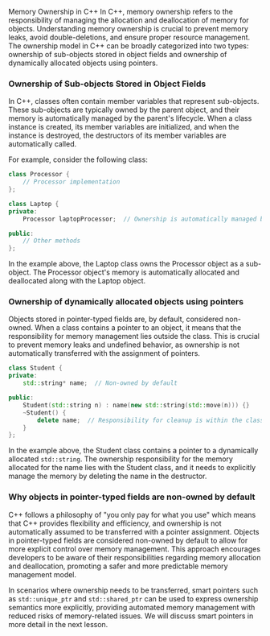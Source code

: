 Memory Ownership in C++
In C++, memory ownership refers to the responsibility of managing the allocation and deallocation of memory for objects. Understanding memory ownership is crucial to prevent memory leaks, avoid double-deletions, and ensure proper resource management. The ownership model in C++ can be broadly categorized into two types: ownership of sub-objects stored in object fields and ownership of dynamically allocated objects using pointers.

### Ownership of Sub-objects Stored in Object Fields

In C++, classes often contain member variables that represent sub-objects. These sub-objects are typically owned by the parent object, and their memory is automatically managed by the parent's lifecycle. When a class instance is created, its member variables are initialized, and when the instance is destroyed, the destructors of its member variables are automatically called.

For example, consider the following class:
```c++
class Processor {
    // Processor implementation
};

class Laptop {
private:
    Processor laptopProcessor;  // Ownership is automatically managed by Laptop

public:
    // Other methods
};
```

In the example above, the Laptop class owns the Processor object as a sub-object. The Processor object's memory is automatically allocated and deallocated along with the Laptop object.

### Ownership of dynamically allocated objects using pointers

Objects stored in pointer-typed fields are, by default, considered non-owned. When a class contains a pointer to an object, it means that the responsibility for memory management lies outside the class. This is crucial to prevent memory leaks and undefined behavior, as ownership is not automatically transferred with the assignment of pointers.

```c++
class Student {
private:
    std::string* name;  // Non-owned by default

public:
    Student(std::string n) : name(new std::string(std::move(n))) {}
    ~Student() {
        delete name;  // Responsibility for cleanup is within the class
    }
};

```

In the example above, the Student class contains a pointer to a dynamically allocated `std::string`. The ownership responsibility for the memory allocated for the name lies with the Student class, and it needs to explicitly manage the memory by deleting the name in the destructor.

### Why objects in pointer-typed fields are non-owned by default

C++ follows a philosophy of "you only pay for what you use" which means that C++ provides flexibility and efficiency, and ownership is not automatically assumed to be transferred with a pointer assignment. Objects in pointer-typed fields are considered non-owned by default to allow for more explicit control over memory management. This approach encourages developers to be aware of their responsibilities regarding memory allocation and deallocation, promoting a safer and more predictable memory management model.

In scenarios where ownership needs to be transferred, smart pointers such as `std::unique_ptr` and `std::shared_ptr` can be used to express ownership semantics more explicitly, providing automated memory management with reduced risks of memory-related issues. We will discuss smart pointers in more detail in the next lesson.
